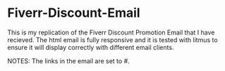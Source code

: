 # Fiverr-Discount-Email
This is my replication of the Fiverr Discount Promotion Email that I have recieved. The html email is fully responsive and it is tested with litmus to ensure it will display correctly with different email clients.

NOTES: The links in the email are set to #.
